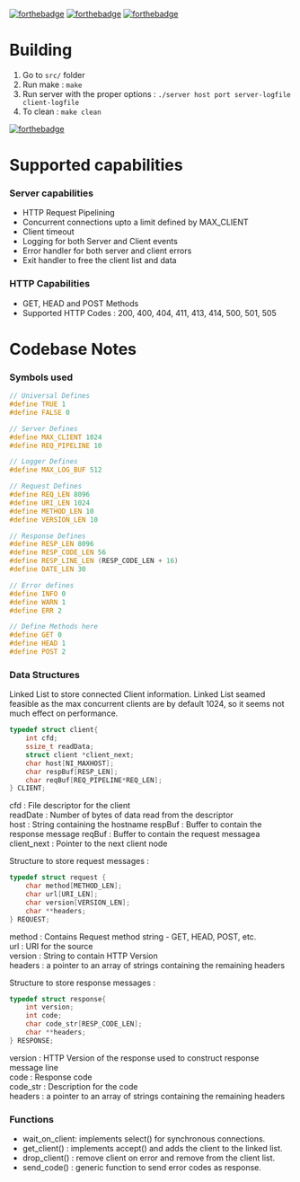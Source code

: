 [![forthebadge](https://forthebadge.com/images/badges/made-with-c.svg)](https://forthebadge.com)
[![forthebadge](https://forthebadge.com/images/badges/built-with-love.svg)](https://forthebadge.com)
[![forthebadge](https://forthebadge.com/images/badges/it-works-why.svg)](https://forthebadge.com)

# Building

1. Go to `src/` folder <br>
2. Run make : `make` <br>
3. Run server with the proper options : `./server host port server-logfile client-logfile` <br>
4. To clean : `make clean`

[![forthebadge](https://forthebadge.com/images/badges/works-on-my-machine.svg)](https://forthebadge.com)

# Supported capabilities

### Server capabilities

- HTTP Request Pipelining
- Concurrent connections upto a limit defined by MAX\_CLIENT
- Client timeout
- Logging for both Server and Client events
- Error handler for both server and client errors
- Exit handler to free the client list and data

### HTTP Capabilities

- GET, HEAD and POST Methods
- Supported HTTP Codes : 200, 400, 404, 411, 413, 414, 500, 501, 505

# Codebase Notes

### Symbols used

```c
// Universal Defines
#define TRUE 1
#define FALSE 0

// Server Defines
#define MAX_CLIENT 1024
#define REQ_PIPELINE 10

// Logger Defines
#define MAX_LOG_BUF 512

// Request Defines
#define REQ_LEN 8096
#define URI_LEN 1024
#define METHOD_LEN 10
#define VERSION_LEN 10

// Response Defines
#define RESP_LEN 8096
#define RESP_CODE_LEN 56
#define RESP_LINE_LEN (RESP_CODE_LEN + 16)
#define DATE_LEN 30

// Error defines
#define INFO 0
#define WARN 1
#define ERR 2

// Define Methods here
#define GET 0
#define HEAD 1
#define POST 2
```

### Data Structures

Linked List to store connected Client information. Linked List seamed feasible as the max concurrent clients are by default 1024, so it seems not much effect on performance. <br>

```c
typedef struct client{
	int cfd;
	ssize_t readData;
	struct client *client_next;
	char host[NI_MAXHOST];
	char respBuf[RESP_LEN];
	char reqBuf[REQ_PIPELINE*REQ_LEN];
} CLIENT;
```
cfd : File descriptor for the client <br>
readDate : Number of bytes of data read from the descriptor<br>
host : String containing the hostname
respBuf : Buffer to contain the response message
reqBuf : Buffer to contain the request messagea
client\_next : Pointer to the next client node<br>


Structure to store request messages :<br>

```c
typedef struct request {
	char method[METHOD_LEN];
	char url[URI_LEN];
	char version[VERSION_LEN];
	char **headers;
} REQUEST;

```

method : Contains Request method string - GET, HEAD, POST, etc.<br>
url : URI for the source<br>
version : String to contain HTTP Version<br>
headers : a pointer to an array of strings containing the remaining headers<br>

Structure to store response messages :<br>

```c
typedef struct response{
	int version;
	int code;
	char code_str[RESP_CODE_LEN];
	char **headers;
} RESPONSE;
```

version : HTTP Version of the response used to construct response message line<br>
code : Response code<br>
code\_str : Description for the code<br>
headers : a pointer to an array of strings containing the remaining headers<br>

### Functions

- wait\_on\_client: implements select() for synchronous connections.
- get\_client() : implements accept() and adds the client to the linked list.
- drop\_client() : remove client on error and remove from the client list.
- send\_code() : generic function to send error codes as response.
